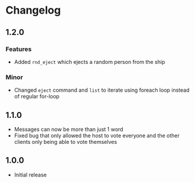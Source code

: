 # Changelog

## 1.2.0

### Features
- Added `rnd_eject` which ejects a random person from the ship


### Minor
- Changed `eject` command and `list` to iterate using foreach loop instead of regular for-loop

## 1.1.0

- Messages can now be more than just 1 word
- Fixed bug that only allowed the host to vote everyone and the other clients only being able to vote themselves

## 1.0.0

- Initial release